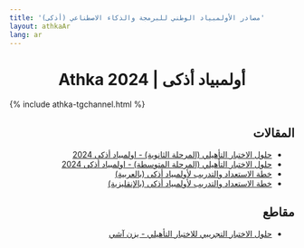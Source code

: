 ```yaml
---
title: 'مصادر الأولمبياد الوطني للبرمجة والذكاء الاصطناعي (أذكى)'
layout: athkaAr
lang: ar
---
```

<h1 align=center>Athka 2024 | أولمبياد أذكى</h1>

{% include athka-tgchannel.html %}

<div dir="rtl">

## المقالات
- [حلول الاختبار التأهيلي (المرحلة الثانوية) - اولمبياد أذكى 2024](./24_1_senior.html)
- [حلول الاختبار التأهيلي (المرحلة المتوسطة) - اولمبياد أذكى 2024](./24_1_junior.html)
- [خطة الاستعداد والتدريب لأولمبياد أذكى (بالعربية)](./athka_roadmap_ar.html)
- [خطة الاستعداد والتدريب لأولمبياد أذكى (بالإنقليزية)](./athka_roadmap.html)

## مقاطع
- [حلول الاختبار التجريبي للاختبار التأهيلي - يزن آشي](https://youtu.be/TblR9Uycmds)

</div>
